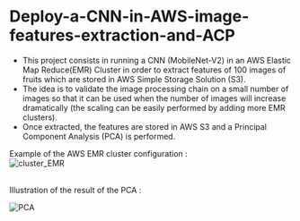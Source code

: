 # Deploy-a-CNN-in-AWS-image-features-extraction-and-ACP

* This project consists in running a CNN (MobileNet-V2) in an AWS Elastic Map Reduce(EMR) Cluster in order to extract features of 100 images of fruits which are stored in AWS Simple Storage Solution (S3). <br>
* The idea is to validate the image processing chain on a small number of images so that it can be used when the number of images will increase dramatically (the scaling can be easily performed by adding more EMR clusters).<br>
* Once extracted, the features are stored in AWS S3 and a Principal Component Analysis (PCA) is performed.<br>


Example of the AWS EMR cluster configuration :<br>
![cluster_EMR](https://user-images.githubusercontent.com/107719618/227430001-ec0aaa89-d528-42ad-9d03-6478756eb337.png)


<br>
Illustration of the result of the PCA :<br>

![PCA](https://user-images.githubusercontent.com/107719618/227430025-f9b1be6a-e054-40f0-a093-0ff0efaf7692.png)
